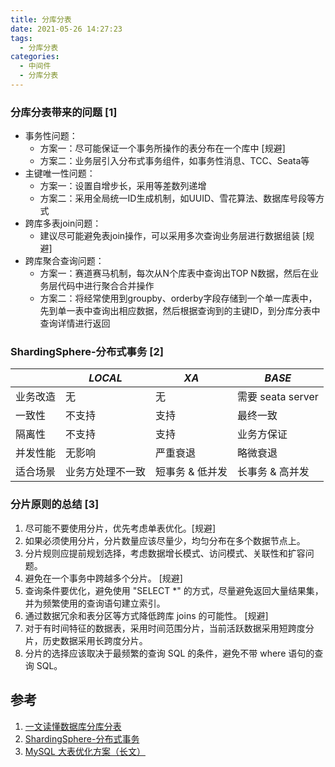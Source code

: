 ```yaml
---
title: 分库分表
date: 2021-05-26 14:27:23
tags:
  - 分库分表
categories:
  - 中间件
  - 分库分表
---
```


<p></p>
<!-- more -->


### 分库分表带来的问题 [1]
  - 事务性问题：
    - 方案一：尽可能保证一个事务所操作的表分布在一个库中 [规避]
    - 方案二：业务层引入分布式事务组件，如事务性消息、TCC、Seata等
  - 主键唯一性问题：
    - 方案一：设置自增步长，采用等差数列递增
    - 方案二：采用全局统一ID生成机制，如UUID、雪花算法、数据库号段等方式
  - 跨库多表join问题：
    - 建议尽可能避免表join操作，可以采用多次查询业务层进行数据组装 [规避]
  - 跨库聚合查询问题：
    - 方案一：赛道赛马机制，每次从N个库表中查询出TOP N数据，然后在业务层代码中进行聚合合并操作
    - 方案二：将经常使用到groupby、orderby字段存储到一个单一库表中，先到单一表中查询出相应数据，然后根据查询到的主键ID，到分库分表中查询详情进行返回



### ShardingSphere-分布式事务 [2]

|          | *LOCAL*          | *XA*            | *BASE*            |
| -------- | ---------------- | --------------- | ----------------- |
| 业务改造 | 无               | 无              | 需要 seata server |
| 一致性   | 不支持           | 支持            | 最终一致          |
| 隔离性   | 不支持           | 支持            | 业务方保证        |
| 并发性能 | 无影响           | 严重衰退        | 略微衰退          |
| 适合场景 | 业务方处理不一致 | 短事务 & 低并发 | 长事务 & 高并发   |


### 分片原则的总结 [3]
1. 尽可能不要使用分片，优先考虑单表优化。[规避]
2. 如果必须使用分片，分片数量应该尽量少，均匀分布在多个数据节点上。
3. 分片规则应提前规划选择，考虑数据增长模式、访问模式、关联性和扩容问题。
4. 避免在一个事务中跨越多个分片。 [规避]
5. 查询条件要优化，避免使用 "SELECT *" 的方式，尽量避免返回大量结果集，并为频繁使用的查询语句建立索引。
6. 通过数据冗余和表分区等方式降低跨库 joins 的可能性。 [规避]
7. 对于有时间特征的数据表，采用时间范围分片，当前活跃数据采用短跨度分片，历史数据采用长跨度分片。
8. 分片的选择应该取决于最频繁的查询 SQL 的条件，避免不带 where 语句的查询 SQL。


## 参考
1. [一文读懂数据库分库分表](https://zhuanlan.zhihu.com/p/535713197)
2. [ShardingSphere-分布式事务](https://shardingsphere.apache.org/document/5.3.2/cn/features/transaction/)
3. [MySQL 大表优化方案（长文）](https://mp.weixin.qq.com/s/cVwyE7_oZ0F8Q1Mg7zClmQ)